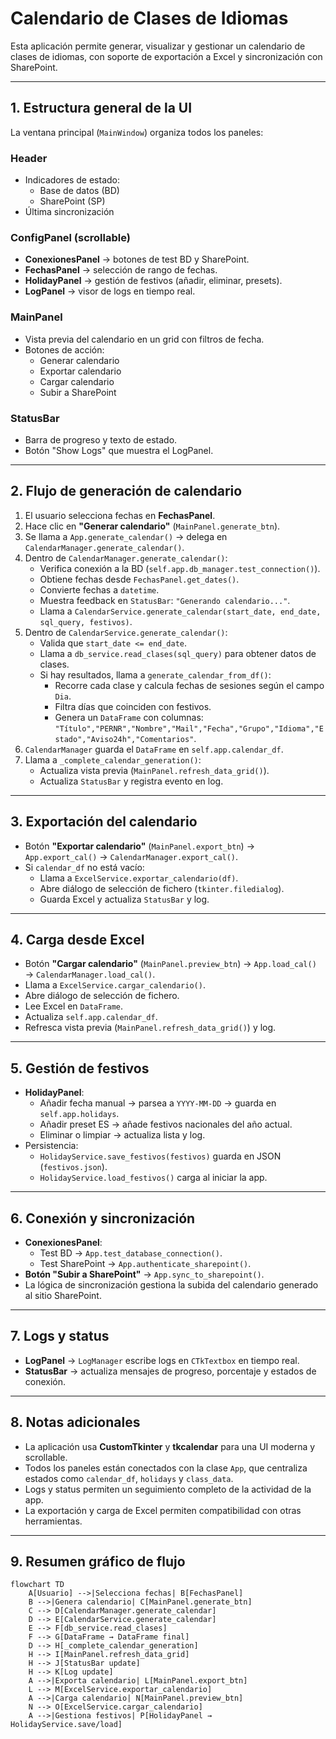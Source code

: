 # Calendario de Clases de Idiomas

Esta aplicación permite generar, visualizar y gestionar un calendario de clases de idiomas, con soporte de exportación a Excel y sincronización con SharePoint.  

---

## 1. Estructura general de la UI

La ventana principal (`MainWindow`) organiza todos los paneles:

### **Header**
- Indicadores de estado:
  - Base de datos (BD)
  - SharePoint (SP)
- Última sincronización

### **ConfigPanel** (scrollable)
- **ConexionesPanel** → botones de test BD y SharePoint.
- **FechasPanel** → selección de rango de fechas.
- **HolidayPanel** → gestión de festivos (añadir, eliminar, presets).
- **LogPanel** → visor de logs en tiempo real.

### **MainPanel**
- Vista previa del calendario en un grid con filtros de fecha.
- Botones de acción:
  - Generar calendario
  - Exportar calendario
  - Cargar calendario
  - Subir a SharePoint

### **StatusBar**
- Barra de progreso y texto de estado.
- Botón "Show Logs" que muestra el LogPanel.

---

## 2. Flujo de generación de calendario

1. El usuario selecciona fechas en **FechasPanel**.
2. Hace clic en **"Generar calendario"** (`MainPanel.generate_btn`).
3. Se llama a `App.generate_calendar()` → delega en `CalendarManager.generate_calendar()`.
4. Dentro de `CalendarManager.generate_calendar()`:
   - Verifica conexión a la BD (`self.app.db_manager.test_connection()`).
   - Obtiene fechas desde `FechasPanel.get_dates()`.
   - Convierte fechas a `datetime`.
   - Muestra feedback en `StatusBar`: `"Generando calendario..."`.
   - Llama a `CalendarService.generate_calendar(start_date, end_date, sql_query, festivos)`.
5. Dentro de `CalendarService.generate_calendar()`:
   - Valida que `start_date <= end_date`.
   - Llama a `db_service.read_clases(sql_query)` para obtener datos de clases.
   - Si hay resultados, llama a `generate_calendar_from_df()`:
     - Recorre cada clase y calcula fechas de sesiones según el campo `Dia`.
     - Filtra días que coinciden con festivos.
     - Genera un `DataFrame` con columnas:  
       `"Título","PERNR","Nombre","Mail","Fecha","Grupo","Idioma","Estado","Aviso24h","Comentarios"`.
6. `CalendarManager` guarda el `DataFrame` en `self.app.calendar_df`.
7. Llama a `_complete_calendar_generation()`:
   - Actualiza vista previa (`MainPanel.refresh_data_grid()`).
   - Actualiza `StatusBar` y registra evento en log.

---

## 3. Exportación del calendario

- Botón **"Exportar calendario"** (`MainPanel.export_btn`) → `App.export_cal()` → `CalendarManager.export_cal()`.
- Si `calendar_df` no está vacío:
  - Llama a `ExcelService.exportar_calendario(df)`.
  - Abre diálogo de selección de fichero (`tkinter.filedialog`).
  - Guarda Excel y actualiza `StatusBar` y log.

---

## 4. Carga desde Excel

- Botón **"Cargar calendario"** (`MainPanel.preview_btn`) → `App.load_cal()` → `CalendarManager.load_cal()`.
- Llama a `ExcelService.cargar_calendario()`.
- Abre diálogo de selección de fichero.
- Lee Excel en `DataFrame`.
- Actualiza `self.app.calendar_df`.
- Refresca vista previa (`MainPanel.refresh_data_grid()`) y log.

---

## 5. Gestión de festivos

- **HolidayPanel**:
  - Añadir fecha manual → parsea a `YYYY-MM-DD` → guarda en `self.app.holidays`.
  - Añadir preset ES → añade festivos nacionales del año actual.
  - Eliminar o limpiar → actualiza lista y log.
- Persistencia:
  - `HolidayService.save_festivos(festivos)` guarda en JSON (`festivos.json`).
  - `HolidayService.load_festivos()` carga al iniciar la app.

---

## 6. Conexión y sincronización

- **ConexionesPanel**:
  - Test BD → `App.test_database_connection()`.
  - Test SharePoint → `App.authenticate_sharepoint()`.
- **Botón "Subir a SharePoint"** → `App.sync_to_sharepoint()`.
- La lógica de sincronización gestiona la subida del calendario generado al sitio SharePoint.

---

## 7. Logs y status

- **LogPanel** → `LogManager` escribe logs en `CTkTextbox` en tiempo real.
- **StatusBar** → actualiza mensajes de progreso, porcentaje y estados de conexión.

---

## 8. Notas adicionales

- La aplicación usa **CustomTkinter** y **tkcalendar** para una UI moderna y scrollable.
- Todos los paneles están conectados con la clase `App`, que centraliza estados como `calendar_df`, `holidays` y `class_data`.
- Logs y status permiten un seguimiento completo de la actividad de la app.
- La exportación y carga de Excel permiten compatibilidad con otras herramientas.

---

## 9. Resumen gráfico de flujo

```mermaid
flowchart TD
    A[Usuario] -->|Selecciona fechas| B[FechasPanel]
    B -->|Genera calendario| C[MainPanel.generate_btn]
    C --> D[CalendarManager.generate_calendar]
    D --> E[CalendarService.generate_calendar]
    E --> F[db_service.read_clases]
    F --> G[DataFrame → DataFrame final]
    D --> H[_complete_calendar_generation]
    H --> I[MainPanel.refresh_data_grid]
    H --> J[StatusBar update]
    H --> K[Log update]
    A -->|Exporta calendario| L[MainPanel.export_btn]
    L --> M[ExcelService.exportar_calendario]
    A -->|Carga calendario| N[MainPanel.preview_btn]
    N --> O[ExcelService.cargar_calendario]
    A -->|Gestiona festivos| P[HolidayPanel → HolidayService.save/load]
